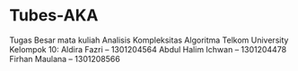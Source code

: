 # Tubes-AKA
Tugas Besar mata kuliah Analisis Kompleksitas Algoritma
Telkom University
Kelompok 10:
Aldira Fazri – 1301204564
Abdul Halim Ichwan – 1301204478
Firhan Maulana – 1301208566
